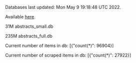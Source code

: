Databases last updated: Mon May  9 19:18:48 UTC 2022. 

Available [here](https://github.com/cbeauhilton/ash-db/releases).


31M	abstracts_small.db

235M	abstracts_full.db

Current number of items in db:
[{"count(*)": 96904}]

Current number of scraped items in db:
[{"count(*)": 27922}]
